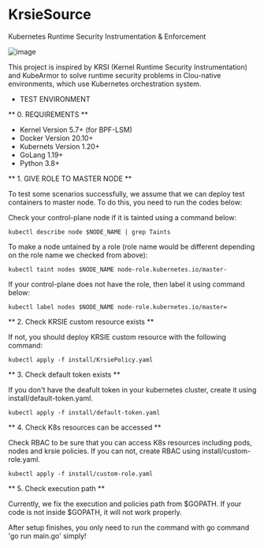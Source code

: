 # KrsieSource
Kubernetes Runtime Security Instrumentation &amp; Enforcement

![image](https://github.com/g-song-i/blog_image/assets/57793091/f3dd96e2-17bb-494d-9b65-fda390f3d8b6)

This project is inspired by KRSI (Kernel Runtime Security Instrumentation) and KubeArmor to solve runtime security problems in Clou-native environments, which use Kubernetes orchestration system.


* TEST ENVIRONMENT


** 0. REQUIREMENTS ** 

   - Kernel Version 5.7+ (for BPF-LSM)
   - Docker Version 20.10+
   - Kubernets Version 1.20+
   - GoLang 1.19+ 
   - Python 3.8+

** 1. GIVE ROLE TO MASTER NODE ** 

To test some scenarios successfully, we assume that we can deploy test containers to master node. To do this, you need to run the codes below:

Check your control-plane node if it is tainted using a command below:
```
kubectl describe node $NODE_NAME | grep Taints
```

To make a node untained by a role (role name would be different depending on the role name we checked from above):
```
kubectl taint nodes $NODE_NAME node-role.kubernetes.io/master-
```

If your control-plane does not have the role, then label it using command below:
```
kubectl label nodes $NODE_NAME node-role.kubernetes.io/master=
```

** 2. Check KRSIE custom resource exists **

If not, you should deploy KRSIE custom resource with the following command:

```
kubectl apply -f install/KrsiePolicy.yaml
```

**  3. Check default token exists ** 

If you don't have the deafult token in your kubernetes cluster, create it using install/default-token.yaml.

```
kubectl apply -f install/default-token.yaml
```

**  4. Check K8s resources can be accessed ** 

Check RBAC to be sure that you can access K8s resources including pods, nodes and krsie policies. If you can not, create RBAC using install/custom-role.yaml.

```
kubectl apply -f install/custom-role.yaml
```

**  5. Check execution path ** 

Currently, we fix the execution and policies path from $GOPATH. If your code is not inside $GOPATH, it will not work properly.

After setup finishes, you only need to run the command with go command 'go run main.go' simply!